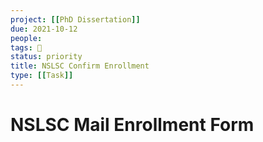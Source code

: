 ```yaml
---
project: [[PhD Dissertation]]
due: 2021-10-12
people:
tags: 🧨
status: priority
title: NSLSC Confirm Enrollment
type: [[Task]]
---
```


# NSLSC Mail Enrollment Form